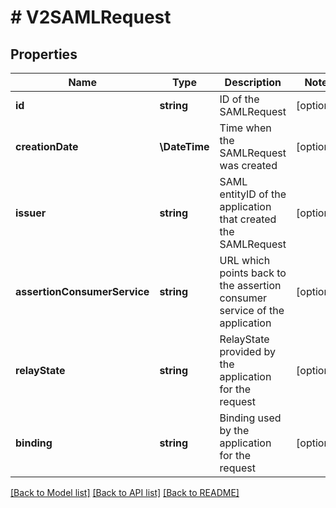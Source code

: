 # # V2SAMLRequest

## Properties

Name | Type | Description | Notes
------------ | ------------- | ------------- | -------------
**id** | **string** | ID of the SAMLRequest | [optional]
**creationDate** | **\DateTime** | Time when the SAMLRequest was created | [optional]
**issuer** | **string** | SAML entityID of the application that created the SAMLRequest | [optional]
**assertionConsumerService** | **string** | URL which points back to the assertion consumer service of the application | [optional]
**relayState** | **string** | RelayState provided by the application for the request | [optional]
**binding** | **string** | Binding used by the application for the request | [optional]

[[Back to Model list]](../../README.md#models) [[Back to API list]](../../README.md#endpoints) [[Back to README]](../../README.md)
